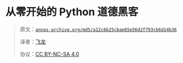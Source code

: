 # 从零开始的 Python 道德黑客

> 原文：[`annas-archive.org/md5/a12c6b25cbae65e56d2f793cb6d14b36`](https://annas-archive.org/md5/a12c6b25cbae65e56d2f793cb6d14b36)
> 
> 译者：[飞龙](https://github.com/wizardforcel)
> 
> 协议：[CC BY-NC-SA 4.0](http://creativecommons.org/licenses/by-nc-sa/4.0/)

